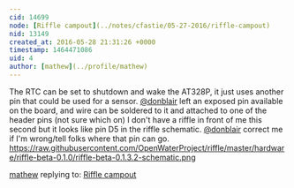 ```yaml
---
cid: 14699
node: [Riffle campout](../notes/cfastie/05-27-2016/riffle-campout)
nid: 13149
created_at: 2016-05-28 21:31:26 +0000
timestamp: 1464471086
uid: 4
author: [mathew](../profile/mathew)
---
```


The RTC can be set to shutdown and wake the AT328P, it just uses another pin that could be used for a sensor.  [@donblair](/profile/donblair) left an exposed pin available on the board, and wire can be soldered to it and attached to one of the header pins (not sure which on) I don't have a riffle in front of me this second but it looks like pin D5 in the riffle schematic. [@donblair](/profile/donblair) correct me if I'm wrong/tell folks where that pin can go.
https://raw.githubusercontent.com/OpenWaterProject/riffle/master/hardware/riffle-beta-0.1.0/riffle-beta-0.1.3.2-schematic.png

[mathew](../profile/mathew) replying to: [Riffle campout](../notes/cfastie/05-27-2016/riffle-campout)

